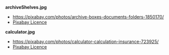 **archiveShelves.jpg**

-   <https://pixabay.com/photos/archive-boxes-documents-folders-1850170/>
-   [Pixabay Licence](https://pixabay.com/service/license/)

**calculator.jpg**

-   <https://pixabay.com/photos/calculator-calculation-insurance-723925/>
-   [Pixabay Licence](https://pixabay.com/service/license/)
